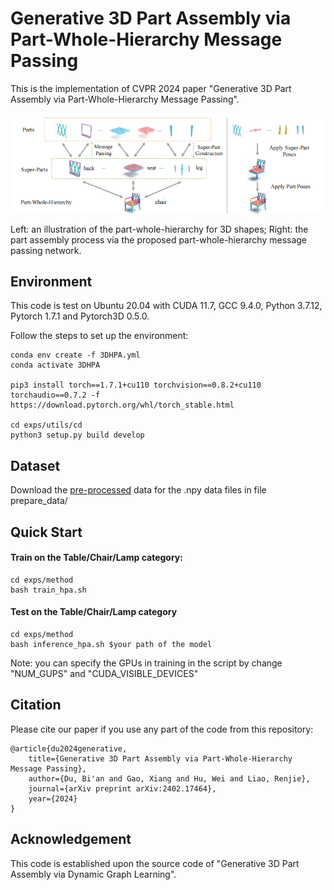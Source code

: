 # Generative 3D Part Assembly via Part-Whole-Hierarchy Message Passing

This is the implementation of CVPR 2024 paper "Generative 3D Part Assembly via Part-Whole-Hierarchy Message Passing".

![image1](./images/teaser.png)

Left: an illustration of the part-whole-hierarchy for 3D shapes; Right: the part assembly process via the proposed part-whole-hierarchy message passing network.

## Environment
This code is test on Ubuntu 20.04 with CUDA 11.7, GCC 9.4.0, Python 3.7.12, Pytorch 1.7.1 and Pytorch3D 0.5.0.

Follow the steps to set up the environment:

    conda env create -f 3DHPA.yml
    conda activate 3DHPA
    
    pip3 install torch==1.7.1+cu110 torchvision==0.8.2+cu110 torchaudio==0.7.2 -f https://download.pytorch.org/whl/torch_stable.html
    
    cd exps/utils/cd
    python3 setup.py build develop

## Dataset
Download the [pre-processed](https://drive.google.com/file/d/1rZFcgEqDENsiweOnBVLc_deeQVN9CHRM/view?usp=drive_link) data for the .npy data files in file prepare_data/

## Quick Start
#### Train on the Table/Chair/Lamp category:

    cd exps/method
    bash train_hpa.sh

#### Test on the Table/Chair/Lamp category

    cd exps/method
    bash inference_hpa.sh $your path of the model


Note: you can specify the GPUs in training in the script by change "NUM_GUPS" and "CUDA_VISIBLE_DEVICES"

## Citation
Please cite our paper if you use any part of the code from this repository:

    @article{du2024generative,
        title={Generative 3D Part Assembly via Part-Whole-Hierarchy Message Passing},
        author={Du, Bi'an and Gao, Xiang and Hu, Wei and Liao, Renjie},
        journal={arXiv preprint arXiv:2402.17464},
        year={2024}
    }

## Acknowledgement
This code is established upon the source code of "Generative 3D Part Assembly via Dynamic Graph Learning".
